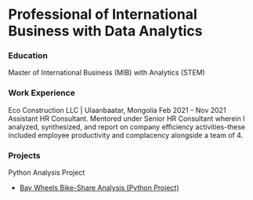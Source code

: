# Professional of International Business with Data Analytics

### Education 
Master of International Business (MIB) with Analytics (STEM)	                         



### Work Experience

Eco Construction LLC  | Ulaanbaatar, Mongolia	                                       Feb 2021 – Nov 2021
Assistant HR Consultant. Mentored under Senior HR Consultant wherein I analyzed, synthesized, and report on company efficiency activities-these included employee productivity and complacency alongside a team of 4.


### Projects

Python Analysis Project

<ul>
  <li>
    <a href="https://nmyangaa.github.io/A2_Python%20Analysis%20Project%20Individual.html" target="_blank">
      Bay Wheels Bike-Share Analysis (Python Project)
    </a>
  </li>
</ul>
